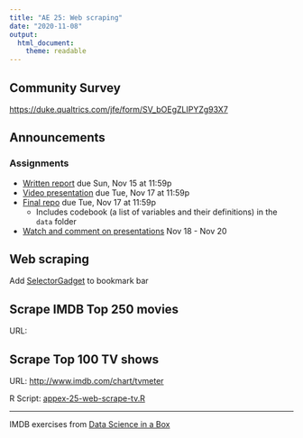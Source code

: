 ```yaml
---
title: "AE 25: Web scraping"
date: "2020-11-08"
output: 
  html_document: 
    theme: readable
---
```


## Community Survey

https://duke.qualtrics.com/jfe/form/SV_bOEgZLIPYZg93X7

## Announcements

### Assignments

- [Written report](https://sta199-fa20-002.netlify.app/project/#written-report) due Sun, Nov 15 at 11:59p
- [Video presentation](https://sta199-fa20-002.netlify.app/project/#presentation-slides) due Tue, Nov 17 at 11:59p
- [Final repo](https://sta199-fa20-002.netlify.app/project/#project-repository) due Tue, Nov 17 at 11:59p
  - Includes codebook (a list of variables and their definitions) in the `data` folder
- [Watch and comment on presentations](https://sta199-fa20-002.netlify.app/project/#peer-feedback) Nov 18 - Nov 20

## Web scraping 

Add [SelectorGadget](https://selectorgadget.com/) to bookmark bar 

## Scrape IMDB Top 250 movies

URL: 

## Scrape Top 100 TV shows

URL: http://www.imdb.com/chart/tvmeter

R Script: [appex-25-web-scrape-tv.R](appex-25-web-scrape-tv.R)


<hr>

IMDB exercises from [Data Science in a Box](https://datasciencebox.org/)

